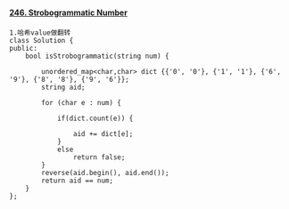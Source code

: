 #### [246. Strobogrammatic Number](https://leetcode-cn.com/problems/strobogrammatic-number/)

```
1.哈希value做翻转
class Solution {
public:
    bool isStrobogrammatic(string num) {

        unordered_map<char,char> dict {{'0', '0'}, {'1', '1'}, {'6', '9'}, {'8', '8'}, {'9', '6'}};
        string aid;

        for (char e : num) {

            if(dict.count(e)) {

                aid += dict[e];
            }
            else
                return false;
        }
        reverse(aid.begin(), aid.end());
        return aid == num;
    }
};
```

